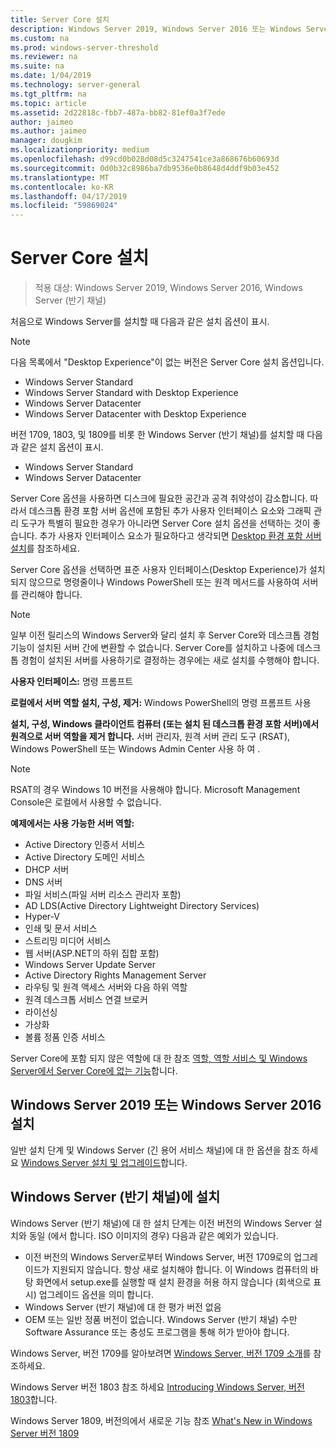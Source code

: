 ```yaml
---
title: Server Core 설치
description: Windows Server 2019, Windows Server 2016 또는 Windows Server (반기 채널)에서 Server Core 설치를 설치 하는 방법입니다.
ms.custom: na
ms.prod: windows-server-threshold
ms.reviewer: na
ms.suite: na
ms.date: 1/04/2019
ms.technology: server-general
ms.tgt_pltfrm: na
ms.topic: article
ms.assetid: 2d22818c-fbb7-487a-bb82-81ef0a3f7ede
author: jaimeo
ms.author: jaimeo
manager: dougkim
ms.localizationpriority: medium
ms.openlocfilehash: d99cd0b028d08d5c3247541ce3a868676b60693d
ms.sourcegitcommit: 0d0b32c8986ba7db9536e0b8648d4ddf9b03e452
ms.translationtype: MT
ms.contentlocale: ko-KR
ms.lasthandoff: 04/17/2019
ms.locfileid: "59869024"
---
```

# <a name="install-server-core"></a>Server Core 설치

> 적용 대상: Windows Server 2019, Windows Server 2016, Windows Server (반기 채널)
  
처음으로 Windows Server를 설치할 때 다음과 같은 설치 옵션이 표시.

>[!NOTE]
> 다음 목록에서 "Desktop Experience"이 없는 버전은 Server Core 설치 옵션입니다.

-   Windows Server Standard
-   Windows Server Standard with Desktop Experience
-   Windows Server Datacenter
-   Windows Server Datacenter with Desktop Experience

버전 1709, 1803, 및 1809를 비롯 한 Windows Server (반기 채널)를 설치할 때 다음과 같은 설치 옵션이 표시.

-   Windows Server Standard 
-   Windows Server Datacenter

Server Core 옵션을 사용하면 디스크에 필요한 공간과 공격 취약성이 감소합니다. 따라서 데스크톱 환경 포함 서버 옵션에 포함된 추가 사용자 인터페이스 요소와 그래픽 관리 도구가 특별히 필요한 경우가 아니라면 Server Core 설치 옵션을 선택하는 것이 좋습니다. 추가 사용자 인터페이스 요소가 필요하다고 생각되면 [Desktop 환경 포함 서버 설치](Getting-Started-with-Server-with-Desktop-Experience.md)를 참조하세요. 

Server Core 옵션을 선택하면 표준 사용자 인터페이스(Desktop Experience)가 설치되지 않으므로 명령줄이나 Windows PowerShell 또는 원격 메서드를 사용하여 서버를 관리해야 합니다.

>[!NOTE]
>
>일부 이전 릴리스의 Windows Server와 달리 설치 후 Server Core와 데스크톱 경험 기능이 설치된 서버 간에 변환할 수 없습니다. Server Core를 설치하고 나중에 데스크톱 경험이 설치된 서버를 사용하기로 결정하는 경우에는 새로 설치를 수행해야 합니다.

**사용자 인터페이스:** 명령 프롬프트

**로컬에서 서버 역할 설치, 구성, 제거:** Windows PowerShell의 명령 프롬프트 사용

**설치, 구성, Windows 클라이언트 컴퓨터 (또는 설치 된 데스크톱 환경 포함 서버)에서 원격으로 서버 역할을 제거 합니다.** 서버 관리자, 원격 서버 관리 도구 (RSAT), Windows PowerShell 또는 Windows Admin Center 사용 하 여 .

>[!NOTE]
>
>RSAT의 경우 Windows 10 버전을 사용해야 합니다.
>Microsoft Management Console은 로컬에서 사용할 수 없습니다.

**예제에서는 사용 가능한 서버 역할:**

- Active Directory 인증서 서비스
- Active Directory 도메인 서비스
- DHCP 서버
- DNS 서버
- 파일 서비스(파일 서버 리소스 관리자 포함)
- AD LDS(Active Directory Lightweight Directory Services)
- Hyper-V
- 인쇄 및 문서 서비스
- 스트리밍 미디어 서비스
- 웹 서버(ASP.NET의 하위 집합 포함)
- Windows Server Update Server
- Active Directory Rights Management Server
- 라우팅 및 원격 액세스 서버와 다음 하위 역할
- 원격 데스크톱 서비스 연결 브로커
- 라이선싱
- 가상화
- 볼륨 정품 인증 서비스

Server Core에 포함 되지 않은 역할에 대 한 참조 [역할, 역할 서비스 및 Windows Server에서 Server Core에 없는 기능](../administration/server-core/server-core-removed-roles.md)합니다.

## <a name="installing-on-windows-server-2019-or-windows-server-2016"></a>Windows Server 2019 또는 Windows Server 2016 설치

일반 설치 단계 및 Windows Server (긴 용어 서비스 채널)에 대 한 옵션을 참조 하세요 [Windows Server 설치 및 업그레이드](installation-and-upgrade.md)합니다.

## <a name="installing-on-windows-server-semi-annual-channel"></a>Windows Server (반기 채널)에 설치

Windows Server (반기 채널)에 대 한 설치 단계는 이전 버전의 Windows Server 설치와 동일 (에서 합니다. ISO 이미지의 경우) 다음과 같은 예외가 있습니다.
- 이전 버전의 Windows Server로부터 Windows Server, 버전 1709로의 업그레이드가 지원되지 않습니다. 항상 새로 설치해야 합니다.
   이 Windows 컴퓨터의 바탕 화면에서 setup.exe를 실행할 때 설치 환경을 허용 하지 않습니다 (회색으로 표시) 업그레이드 옵션을 의미 합니다.
- Windows Server (반기 채널)에 대 한 평가 버전 없음
- OEM 또는 일반 정품 버전이 없습니다. Windows Server (반기 채널) 수만 Software Assurance 또는 충성도 프로그램을 통해 허가 받아야 합니다.

Windows Server, 버전 1709를 알아보려면 [Windows Server, 버전 1709 소개](get-started-with-1709.md)를 참조하세요.

Windows Server 버전 1803 참조 하세요 [Introducing Windows Server, 버전 1803](get-started-with-1803.md)합니다.

Windows Server 1809, 버전의에서 새로운 기능 참조 [What's New in Windows Server 버전 1809](whats-new-in-windows-server-1809.md)
